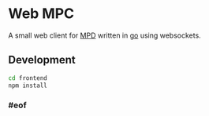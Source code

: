 
# Web MPC

A small web client for [MPD](https://www.musicpd.org/) written in [go](https://golang.org/) using websockets.

## Development

```sh
cd frontend
npm install
```

### #eof